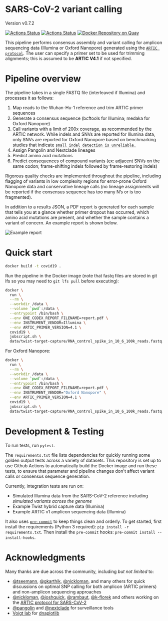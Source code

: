 # SARS-CoV-2 variant calling

Version v0.7.2

[![Actions Status](https://github.com/onecodex/sars-cov-2/workflows/test/badge.svg)](https://github.com/onecodex/sars-cov-2/actions) [![Actions Status](https://github.com/onecodex/sars-cov-2/workflows/pre-commit/badge.svg)](https://github.com/onecodex/sars-cov-2/actions) [![Docker Repository on Quay](https://quay.io/repository/refgenomics/covid19/status "Docker Repository on Quay")](https://quay.io/repository/refgenomics/covid19)

This pipeline performs consensus assembly and variant calling for amplicon sequencing data (Illumina or Oxford Nanopore) generated using the [`ARTIC protocol`](https://artic.network/ncov-2019). The user can specify a primer set to be used for trimming alignments; this is assumed to be **ARTIC V4.1** if not specified.

# Pipeline overview

The pipeline takes in a single FASTQ file (interleaved if Illumina) and processes it as follows:

1. Map reads to the Wuhan-Hu-1 reference and trim ARTIC primer sequences
2. Generate a consensus sequence (bcftools for Illumina; medaka for Oxford Nanopore)
3. Call variants with a limit of 200x coverage, as recommended by the ARTIC network. While indels and SNVs are reported for Illumina data, only SNVs are reported for Oxford Nanopore based on benchmarking studies that indicate [`small indel detection is unreliable.`](https://doi.org/10.1038/s41467-020-20075-6)
4. Assign Pangolin and Nextclade lineages
5. Predict amino acid mutations
6. Predict consequences of compound variants (ex: adjacent SNVs on the same codon; frame-shifting indels followed by frame-restoring indels)

Rigorous quality checks are implemented throughout the pipeline, including flagging of variants in low complexity regions for error-prone Oxford Nanopore data and conservative lineage calls (no lineage assignments will be reported if the consensus sequence has too many N’s or is too fragmented).

In addition to a results JSON, a PDF report is generated for each sample that tells you at a glance whether primer dropout has occurred, which amino acid mutations are present, and whether the sample contains a variant of concern. An example report is shown below.

![Example report](https://www.onecodex.com/uploads/sars-cov-2-report-2021-example.png)

# Quick start

```sh
docker build -t covid19 .
```

Run the pipeline in the Docker image (note that fastq files are stored in git lfs so you may need to `git lfs pull` before executing):

```sh
docker \
  run \
  --rm \
  --workdir /data \
  --volume `pwd`:/data \
  --entrypoint /bin/bash \
  --env ONE_CODEX_REPORT_FILENAME=report.pdf \
  --env INSTRUMENT_VENDOR=Illumina \
  --env ARTIC_PRIMER_VERSION=4.1 \
  covid19 \
  jobscript.sh \
  data/twist-target-capture/RNA_control_spike_in_10_6_100k_reads.fastq.gz
```

For Oxford Nanopore:

```sh
docker \
  run \
  --rm \
  --workdir /data \
  --volume `pwd`:/data \
  --entrypoint /bin/bash \
  --env ONE_CODEX_REPORT_FILENAME=report.pdf \
  --env INSTRUMENT_VENDOR="Oxford Nanopore" \
  --env ARTIC_PRIMER_VERSION=4.1 \
  covid19 \
  jobscript.sh \
  data/twist-target-capture/RNA_control_spike_in_10_6_100k_reads.fastq.gz
```

# Development & Testing

To run tests, run `pytest`.

The `requirements.txt` file lists dependencies for quickly running some golden output tests across a variety of datasets. This repository is set up to use Github Actions to automatically build the Docker image and run these tests, to ensure that parameter and pipeline changes don't affect variant calls or consensus sequence generation.

Currently, integration tests are run on:
* Simulated Illumina data from the SARS-CoV-2 reference including _simulated variants across the genome_
* Example Twist hybrid capture data (Illumina)
* Example ARTIC v1 amplicon sequencing data (Illumina)

It also uses [`pre-commit`](https://pre-commit.com/) to keep things clean and orderly. To get started, first install the requirements (Python 3 required): `pip install -r requirements.txt`. Then install the `pre-commit` hooks: `pre-commit install --install-hooks`.

# Acknowledgments

Many thanks are due across the community, including _but not limited_ to:
- [@tseemann](https://github.com/tseemann), [@gkarthik](https://github.com/gkarthik), [@nickloman](https://github.com/nickloman), and many others for quick discussions on optimal SNP calling for both amplicon (ARTIC primers) and non-amplicon sequencing approaches
- [@nickloman](https://github.com/nickloman), [@joshquick](https://github.com/joshquick), [@rambaut](https://github.com/rambaut), [@k-florek](https://github.com/k-florek) and others working on the [ARTIC protocol for SARS-CoV-2](https://github.com/artic-network/artic-ncov2019)
- [@pangolin](https://github.com/cov-lineages/pangolin) and [@nextclade](https://github.com/nextstrain/nextclade) for surveillance tools
- [Voigt lab](http://web.mit.edu/voigtlab/) for [dnaplotlib](https://github.com/VoigtLab/dnaplotlib)
